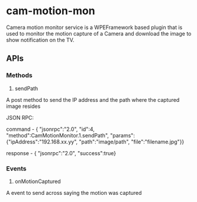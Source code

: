 # cam-motion-mon
Camera motion monitor service is a WPEFramework based plugin that is used to monitor the motion capture of a Camera and download the image to show notification on the TV.

## APIs

### Methods
1. sendPath

A post method to send the IP address and the path where the captured image resides

JSON RPC:

command - { "jsonrpc":"2.0", "id":4, "method":CamMotionMonitor.1.sendPath", "params":{"ipAddress":"192.168.xx.yy", "path":"image/path", "file":"filename.jpg"}}

response - { "jsonrpc":"2.0", "success":true}

### Events
1. onMotionCaptured

A event to send across saying the motion was captured
